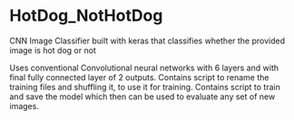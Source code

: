 # HotDog_NotHotDog
CNN Image Classifier built with keras that classifies whether the provided image is hot dog or not

Uses conventional Convolutional neural networks with 6 layers and with final fully connected layer of 2 outputs.
Contains script to rename the training files and shuffling it, to use it for training.
Contains script to train and save the model which then can be used to evaluate any set of new images.
